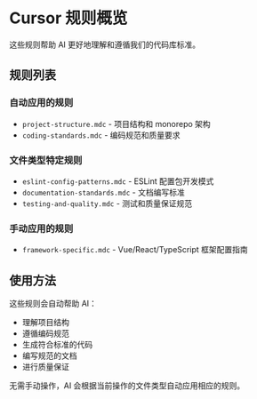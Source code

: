 # Cursor 规则概览

这些规则帮助 AI 更好地理解和遵循我们的代码库标准。

## 规则列表

### 自动应用的规则
- `project-structure.mdc` - 项目结构和 monorepo 架构
- `coding-standards.mdc` - 编码规范和质量要求

### 文件类型特定规则
- `eslint-config-patterns.mdc` - ESLint 配置包开发模式
- `documentation-standards.mdc` - 文档编写标准
- `testing-and-quality.mdc` - 测试和质量保证规范

### 手动应用的规则
- `framework-specific.mdc` - Vue/React/TypeScript 框架配置指南

## 使用方法

这些规则会自动帮助 AI：
- 理解项目结构
- 遵循编码规范
- 生成符合标准的代码
- 编写规范的文档
- 进行质量保证

无需手动操作，AI 会根据当前操作的文件类型自动应用相应的规则。 